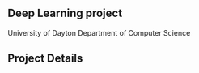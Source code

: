 ## Deep Learning project ##
University of Dayton
Department of Computer Science

## Project Details ## 
